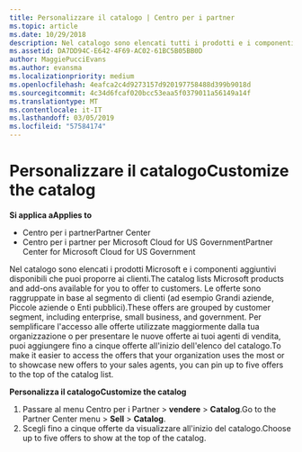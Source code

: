 ```yaml
---
title: Personalizzare il catalogo | Centro per i partner
ms.topic: article
ms.date: 10/29/2018
description: Nel catalogo sono elencati tutti i prodotti e i componenti aggiuntivi Microsoft disponibili per la vendita per i partner.
ms.assetid: DA7DD94C-E642-4F69-AC02-61BC5B05BB0D
author: MaggiePucciEvans
ms.author: evansma
ms.localizationpriority: medium
ms.openlocfilehash: 4eafca2c4d9273157d920197758488d399b9018d
ms.sourcegitcommit: 4c34d6fcaf020bcc53eaa5f0379011a56149a14f
ms.translationtype: MT
ms.contentlocale: it-IT
ms.lasthandoff: 03/05/2019
ms.locfileid: "57584174"
---
```

# <a name="customize-the-catalog"></a><span data-ttu-id="92f1d-103">Personalizzare il catalogo</span><span class="sxs-lookup"><span data-stu-id="92f1d-103">Customize the catalog</span></span>

<span data-ttu-id="92f1d-104">**Si applica a**</span><span class="sxs-lookup"><span data-stu-id="92f1d-104">**Applies to**</span></span>

-  <span data-ttu-id="92f1d-105">Centro per i partner</span><span class="sxs-lookup"><span data-stu-id="92f1d-105">Partner Center</span></span>
-  <span data-ttu-id="92f1d-106">Centro per i partner per Microsoft Cloud for US Government</span><span class="sxs-lookup"><span data-stu-id="92f1d-106">Partner Center for Microsoft Cloud for US Government</span></span>


<span data-ttu-id="92f1d-107">Nel catalogo sono elencati i prodotti Microsoft e i componenti aggiuntivi disponibili che puoi proporre ai clienti.</span><span class="sxs-lookup"><span data-stu-id="92f1d-107">The catalog lists Microsoft products and add-ons available for you to offer to customers.</span></span> <span data-ttu-id="92f1d-108">Le offerte sono raggruppate in base al segmento di clienti (ad esempio Grandi aziende, Piccole aziende o Enti pubblici).</span><span class="sxs-lookup"><span data-stu-id="92f1d-108">These offers are grouped by customer segment, including enterprise, small business, and government.</span></span> <span data-ttu-id="92f1d-109">Per semplificare l'accesso alle offerte utilizzate maggiormente dalla tua organizzazione o per presentare le nuove offerte ai tuoi agenti di vendita, puoi aggiungere fino a cinque offerte all'inizio dell'elenco del catalogo.</span><span class="sxs-lookup"><span data-stu-id="92f1d-109">To make it easier to access the offers that your organization uses the most or to showcase new offers to your sales agents, you can pin up to five offers to the top of the catalog list.</span></span>

<span data-ttu-id="92f1d-110">**Personalizza il catalogo**</span><span class="sxs-lookup"><span data-stu-id="92f1d-110">**Customize the catalog**</span></span>

1.  <span data-ttu-id="92f1d-111">Passare al menu Centro per i Partner &gt; **vendere** &gt; **Catalog**.</span><span class="sxs-lookup"><span data-stu-id="92f1d-111">Go to the Partner Center menu &gt; **Sell** &gt; **Catalog**.</span></span>
2.  <span data-ttu-id="92f1d-112">Scegli fino a cinque offerte da visualizzare all'inizio del catalogo.</span><span class="sxs-lookup"><span data-stu-id="92f1d-112">Choose up to five offers to show at the top of the catalog.</span></span>

 

 



